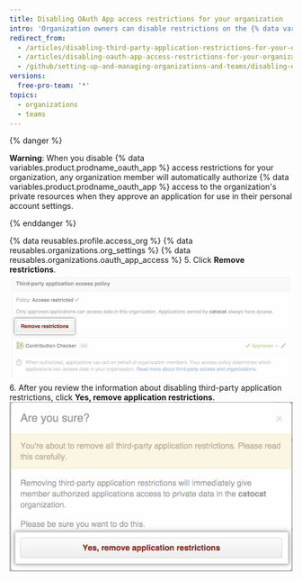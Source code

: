 ```yaml
---
title: Disabling OAuth App access restrictions for your organization
intro: 'Organization owners can disable restrictions on the {% data variables.product.prodname_oauth_app %}s that have access to the organization''s resources.'
redirect_from:
  - /articles/disabling-third-party-application-restrictions-for-your-organization/
  - /articles/disabling-oauth-app-access-restrictions-for-your-organization
  - /github/setting-up-and-managing-organizations-and-teams/disabling-oauth-app-access-restrictions-for-your-organization
versions:
  free-pro-team: '*'
topics:
  - organizations
  - teams
---
```


{% danger %}

**Warning**: When you disable {% data variables.product.prodname_oauth_app %} access restrictions for your organization, any organization member will automatically authorize {% data variables.product.prodname_oauth_app %} access to the organization's private resources when they approve an application for use in their personal account settings.

{% enddanger %}

{% data reusables.profile.access_org %}
{% data reusables.organizations.org_settings %}
{% data reusables.organizations.oauth_app_access %}
5. Click **Remove restrictions**.
  ![Remove restrictions button](/assets/images/help/settings/settings-third-party-remove-restrictions.png)
6. After you review the information about disabling third-party application restrictions, click **Yes, remove application restrictions**.
  ![Remove confirmation button](/assets/images/help/settings/settings-third-party-confirm-disable.png)
